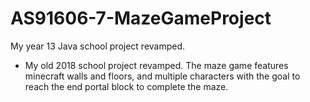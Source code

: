 # AS91606-7-MazeGameProject
My year 13 Java school project revamped.

- My old 2018 school project revamped. The maze game features minecraft walls and floors, and multiple characters with the goal to reach the end portal block to complete the maze.
